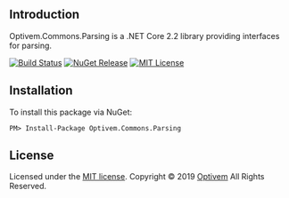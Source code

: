 ## Introduction

Optivem.Commons.Parsing is a .NET Core 2.2 library providing interfaces for parsing.

[![Build Status](https://img.shields.io/appveyor/ci/optivem/csharp-commons-parsing.svg)](https://ci.appveyor.com/project/optivem/csharp-commons-parsing)
[![NuGet Release](https://img.shields.io/nuget/v/Optivem.Commons.Parsing.svg)](https://www.nuget.org/packages/Optivem.Commons.Parsing)
[![MIT License](http://img.shields.io/badge/license-MIT-brightgreen.svg)](http://opensource.org/licenses/MIT)

## Installation

To install this package via NuGet:

```
PM> Install-Package Optivem.Commons.Parsing
```

## License

Licensed under the [MIT license](http://opensource.org/licenses/mit-license.php). Copyright © 2019 [Optivem](https://www.optivem.com/) All Rights Reserved. 
